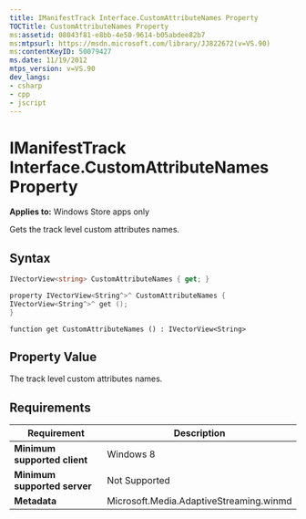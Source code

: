 ```yaml
---
title: IManifestTrack Interface.CustomAttributeNames Property
TOCTitle: CustomAttributeNames Property
ms:assetid: 08043f81-e8bb-4e50-9614-b05abdee82b7
ms:mtpsurl: https://msdn.microsoft.com/library/JJ822672(v=VS.90)
ms:contentKeyID: 50079427
ms.date: 11/19/2012
mtps_version: v=VS.90
dev_langs:
- csharp
- cpp
- jscript
---
```


# IManifestTrack Interface.CustomAttributeNames Property

**Applies to:** Windows Store apps only

Gets the track level custom attributes names.

## Syntax

```csharp
IVectorView<string> CustomAttributeNames { get; }
```

```cpp
property IVectorView<String^>^ CustomAttributeNames {
IVectorView<String^>^ get ();
}
```

```jscript
function get CustomAttributeNames () : IVectorView<String>
```

## Property Value

The track level custom attributes names.

## Requirements

|Requirement|Description|
|--- |--- |
|**Minimum supported client**|Windows 8|
|**Minimum supported server**|Not Supported|
|**Metadata**|Microsoft.Media.AdaptiveStreaming.winmd|
